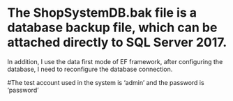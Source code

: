 #  The ShopSystemDB.bak file is a database backup file, which can be attached directly to SQL Server 2017.
In addition, I use the data first mode of EF framework, after configuring the database, I need to reconfigure the database connection.

#The test account used in the system is ‘admin’ and the password is ‘password’
